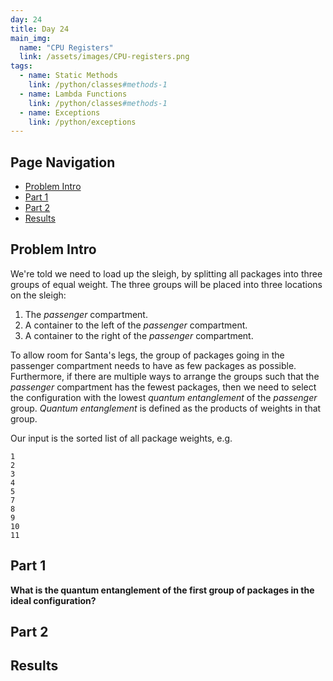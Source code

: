```yaml
---
day: 24
title: Day 24
main_img:
  name: "CPU Registers"
  link: /assets/images/CPU-registers.png
tags: 
  - name: Static Methods
    link: /python/classes#methods-1
  - name: Lambda Functions
    link: /python/classes#methods-1
  - name: Exceptions
    link: /python/exceptions
---
```


## Page Navigation

- [Problem Intro](#problem-intro)
- [Part 1](#part-1)
- [Part 2](#part-2)
- [Results](#results)

## Problem Intro

We're told we need to load up the sleigh, by splitting all packages into three groups of equal weight. The three groups will be placed into three locations on the sleigh:

1. The _passenger_ compartment.
1. A container to the left of the  _passenger_ compartment.
1. A container to the right of the  _passenger_ compartment. 

To allow room for Santa's legs, the group of packages going in the passenger compartment needs to have as few packages as possible.  Furthermore, if there are multiple ways to arrange the groups such that the _passenger_ compartment has the fewest packages, then we need to select the configuration with the lowest _quantum entanglement_ of the _passenger_ group. _Quantum entanglement_ is defined as the products of weights in that group.

Our input is the sorted list of all package weights, e.g.

```text
1
2
3
4
5
7
8
9
10
11
```

## Part 1

**What is the quantum entanglement of the first group of packages in the ideal configuration?**



## Part 2

## Results


